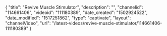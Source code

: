 {
    "title": "Revive Muscle Stimulator",
    "description": "",
    "channelid": "114661406",
    "videoid": "111180389",
    "date_created": "1502924522",
    "date_modified": "1517251862",
    "type": "captivate",
    "layout": "channelVideo",
    "url": "\/latest-videos\/revive-muscle-stimulator\/114661406-111180389"
}